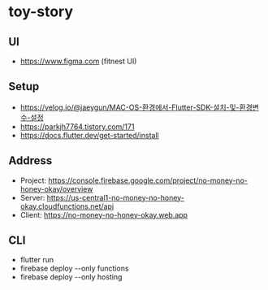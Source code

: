 # toy-story

## UI
* https://www.figma.com (fitnest UI)

## Setup
* https://velog.io/@jaeygun/MAC-OS-환경에서-Flutter-SDK-설치-및-환경변수-설정
* https://parkjh7764.tistory.com/171
* https://docs.flutter.dev/get-started/install

## Address
* Project: https://console.firebase.google.com/project/no-money-no-honey-okay/overview
* Server: https://us-central1-no-money-no-honey-okay.cloudfunctions.net/api
* Client: https://no-money-no-honey-okay.web.app

## CLI
* flutter run
* firebase deploy --only functions
* firebase deploy --only hosting
